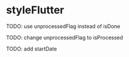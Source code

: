 # styleFlutter

TODO: use unprocessedFlag instead of isDone

TODO: change unprocessedFlag to isProcessed

TODO: add startDate
